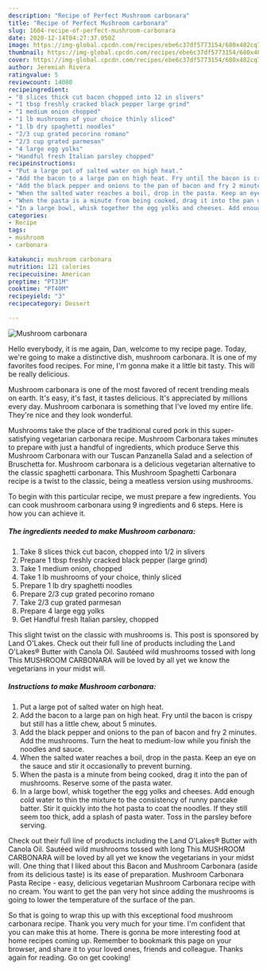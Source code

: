```yaml
---
description: "Recipe of Perfect Mushroom carbonara"
title: "Recipe of Perfect Mushroom carbonara"
slug: 1604-recipe-of-perfect-mushroom-carbonara
date: 2020-12-14T04:27:37.050Z
image: https://img-global.cpcdn.com/recipes/ebe6c37df5773154/680x482cq70/mushroom-carbonara-recipe-main-photo.jpg
thumbnail: https://img-global.cpcdn.com/recipes/ebe6c37df5773154/680x482cq70/mushroom-carbonara-recipe-main-photo.jpg
cover: https://img-global.cpcdn.com/recipes/ebe6c37df5773154/680x482cq70/mushroom-carbonara-recipe-main-photo.jpg
author: Jeremiah Rivera
ratingvalue: 5
reviewcount: 14080
recipeingredient:
- "8 slices thick cut bacon chopped into 12 in slivers"
- "1 tbsp freshly cracked black pepper large grind"
- "1 medium onion chopped"
- "1 lb mushrooms of your choice thinly sliced"
- "1 lb dry spaghetti noodles"
- "2/3 cup grated pecorino romano"
- "2/3 cup grated parmesan"
- "4 large egg yolks"
- "Handful fresh Italian parsley chopped"
recipeinstructions:
- "Put a large pot of salted water on high heat."
- "Add the bacon to a large pan on high heat. Fry until the bacon is crispy but still has a little chew, about 5 minutes."
- "Add the black pepper and onions to the pan of bacon and fry 2 minutes. Add the mushrooms. Turn the heat to medium-low while you finish the noodles and sauce."
- "When the salted water reaches a boil, drop in the pasta. Keep an eye on the sauce and stir it occasionally to prevent burning."
- "When the pasta is a minute from being cooked, drag it into the pan of mushrooms. Reserve some of the pasta water."
- "In a large bowl, whisk together the egg yolks and cheeses. Add enough cold water to thin the mixture to the consistency of runny pancake batter. Stir it quickly into the hot pasta to coat the noodles. If they still seem too thick, add a splash of pasta water. Toss in the parsley before serving."
categories:
- Recipe
tags:
- mushroom
- carbonara

katakunci: mushroom carbonara 
nutrition: 121 calories
recipecuisine: American
preptime: "PT31M"
cooktime: "PT40M"
recipeyield: "3"
recipecategory: Dessert

---
```



![Mushroom carbonara](https://img-global.cpcdn.com/recipes/ebe6c37df5773154/680x482cq70/mushroom-carbonara-recipe-main-photo.jpg)

Hello everybody, it is me again, Dan, welcome to my recipe page. Today, we're going to make a distinctive dish, mushroom carbonara. It is one of my favorites food recipes. For mine, I'm gonna make it a little bit tasty. This will be really delicious.

Mushroom carbonara is one of the most favored of recent trending meals on earth. It's easy, it's fast, it tastes delicious. It's appreciated by millions every day. Mushroom carbonara is something that I've loved my entire life. They're nice and they look wonderful.

Mushrooms take the place of the traditional cured pork in this super-satisfying vegetarian carbonara recipe. Mushroom Carbonara takes minutes to prepare with just a handful of ingredients, which produce Serve this Mushroom Carbonara with our Tuscan Panzanella Salad and a selection of Bruschetta for. Mushroom carbonara is a delicious vegetarian alternative to the classic spaghetti carbonara. This Mushroom Spaghetti Carbonara recipe is a twist to the classic, being a meatless version using mushrooms.


To begin with this particular recipe, we must prepare a few ingredients. You can cook mushroom carbonara using 9 ingredients and 6 steps. Here is how you can achieve it.

<!--inarticleads1-->

##### The ingredients needed to make Mushroom carbonara:

1. Take 8 slices thick cut bacon, chopped into 1/2 in slivers
1. Prepare 1 tbsp freshly cracked black pepper (large grind)
1. Take 1 medium onion, chopped
1. Take 1 lb mushrooms of your choice, thinly sliced
1. Prepare 1 lb dry spaghetti noodles
1. Prepare 2/3 cup grated pecorino romano
1. Take 2/3 cup grated parmesan
1. Prepare 4 large egg yolks
1. Get Handful fresh Italian parsley, chopped


This slight twist on the classic with mushrooms is. This post is sponsored by Land O&#39;Lakes. Check out their full line of products including the Land O&#39;Lakes® Butter with Canola Oil. Sautéed wild mushrooms tossed with long This MUSHROOM CARBONARA will be loved by all yet we know the vegetarians in your midst will. 

<!--inarticleads2-->

##### Instructions to make Mushroom carbonara:

1. Put a large pot of salted water on high heat.
1. Add the bacon to a large pan on high heat. Fry until the bacon is crispy but still has a little chew, about 5 minutes.
1. Add the black pepper and onions to the pan of bacon and fry 2 minutes. Add the mushrooms. Turn the heat to medium-low while you finish the noodles and sauce.
1. When the salted water reaches a boil, drop in the pasta. Keep an eye on the sauce and stir it occasionally to prevent burning.
1. When the pasta is a minute from being cooked, drag it into the pan of mushrooms. Reserve some of the pasta water.
1. In a large bowl, whisk together the egg yolks and cheeses. Add enough cold water to thin the mixture to the consistency of runny pancake batter. Stir it quickly into the hot pasta to coat the noodles. If they still seem too thick, add a splash of pasta water. Toss in the parsley before serving.


Check out their full line of products including the Land O&#39;Lakes® Butter with Canola Oil. Sautéed wild mushrooms tossed with long This MUSHROOM CARBONARA will be loved by all yet we know the vegetarians in your midst will. One thing that I liked about this Bacon and Mushroom Carbonara (aside from its delicious taste) is its ease of preparation. Mushroom Carbonara Pasta Recipe - easy, delicious vegetarian Mushroom Carbonara recipe with no cream. You want to get the pan very hot since adding the mushrooms is going to lower the temperature of the surface of the pan. 

So that is going to wrap this up with this exceptional food mushroom carbonara recipe. Thank you very much for your time. I'm confident that you can make this at home. There is gonna be more interesting food at home recipes coming up. Remember to bookmark this page on your browser, and share it to your loved ones, friends and colleague. Thanks again for reading. Go on get cooking!
